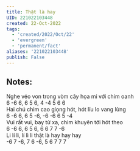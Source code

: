 ```yaml
---
title: Thật là hay
UID: 221022103448
created: 22-Oct-2022
tags:
  - 'created/2022/Oct/22'
  - 'evergreen'
  - 'permanent/fact'
aliases: '221022103448'
publish: False
---
```

## Notes:
<div id="note-convert"><span>Nghe véo von trong vòm cây họa mi với chim oanh
</span><br><span>6 -6 6, 6 5 6, 4 -4 5 6 6</span><br><span>Hai chú chim cao giọng hót, hót líu lo vang lừng
</span><br><span>6 -6 6, 6 5 -6, -6 -6 6 5 -4</span><br><span>Vui rất vui, bay từ xa, chim khuyên tới hót theo
</span><br><span>6 -6 6, 6 5 6, 6 6 7 7 -6</span><br><span>Li lí li, lí lì li thật là hay hay hay
</span><br><span>-6 7 -6, 7 6 -6, 5 6 7 7 7</span><br><span></span><br></div>